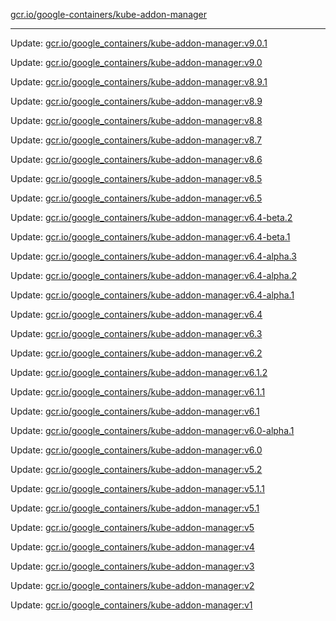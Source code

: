 [gcr.io/google-containers/kube-addon-manager](https://hub.docker.com/r/cruse/kube-addon-manager/tags/) 

----
Update: [gcr.io/google_containers/kube-addon-manager:v9.0.1](https://hub.docker.com/r/cruse/kube-addon-manager/tags/)

Update: [gcr.io/google_containers/kube-addon-manager:v9.0](https://hub.docker.com/r/cruse/kube-addon-manager/tags/)

Update: [gcr.io/google_containers/kube-addon-manager:v8.9.1](https://hub.docker.com/r/cruse/kube-addon-manager/tags/)

Update: [gcr.io/google_containers/kube-addon-manager:v8.9](https://hub.docker.com/r/cruse/kube-addon-manager/tags/)

Update: [gcr.io/google_containers/kube-addon-manager:v8.8](https://hub.docker.com/r/cruse/kube-addon-manager/tags/)

Update: [gcr.io/google_containers/kube-addon-manager:v8.7](https://hub.docker.com/r/cruse/kube-addon-manager/tags/)

Update: [gcr.io/google_containers/kube-addon-manager:v8.6](https://hub.docker.com/r/cruse/kube-addon-manager/tags/)

Update: [gcr.io/google_containers/kube-addon-manager:v8.5](https://hub.docker.com/r/cruse/kube-addon-manager/tags/)

Update: [gcr.io/google_containers/kube-addon-manager:v6.5](https://hub.docker.com/r/cruse/kube-addon-manager/tags/)

Update: [gcr.io/google_containers/kube-addon-manager:v6.4-beta.2](https://hub.docker.com/r/cruse/kube-addon-manager/tags/)

Update: [gcr.io/google_containers/kube-addon-manager:v6.4-beta.1](https://hub.docker.com/r/cruse/kube-addon-manager/tags/)

Update: [gcr.io/google_containers/kube-addon-manager:v6.4-alpha.3](https://hub.docker.com/r/cruse/kube-addon-manager/tags/)

Update: [gcr.io/google_containers/kube-addon-manager:v6.4-alpha.2](https://hub.docker.com/r/cruse/kube-addon-manager/tags/)

Update: [gcr.io/google_containers/kube-addon-manager:v6.4-alpha.1](https://hub.docker.com/r/cruse/kube-addon-manager/tags/)

Update: [gcr.io/google_containers/kube-addon-manager:v6.4](https://hub.docker.com/r/cruse/kube-addon-manager/tags/)

Update: [gcr.io/google_containers/kube-addon-manager:v6.3](https://hub.docker.com/r/cruse/kube-addon-manager/tags/)

Update: [gcr.io/google_containers/kube-addon-manager:v6.2](https://hub.docker.com/r/cruse/kube-addon-manager/tags/)

Update: [gcr.io/google_containers/kube-addon-manager:v6.1.2](https://hub.docker.com/r/cruse/kube-addon-manager/tags/)

Update: [gcr.io/google_containers/kube-addon-manager:v6.1.1](https://hub.docker.com/r/cruse/kube-addon-manager/tags/)

Update: [gcr.io/google_containers/kube-addon-manager:v6.1](https://hub.docker.com/r/cruse/kube-addon-manager/tags/)

Update: [gcr.io/google_containers/kube-addon-manager:v6.0-alpha.1](https://hub.docker.com/r/cruse/kube-addon-manager/tags/)

Update: [gcr.io/google_containers/kube-addon-manager:v6.0](https://hub.docker.com/r/cruse/kube-addon-manager/tags/)

Update: [gcr.io/google_containers/kube-addon-manager:v5.2](https://hub.docker.com/r/cruse/kube-addon-manager/tags/)

Update: [gcr.io/google_containers/kube-addon-manager:v5.1.1](https://hub.docker.com/r/cruse/kube-addon-manager/tags/)

Update: [gcr.io/google_containers/kube-addon-manager:v5.1](https://hub.docker.com/r/cruse/kube-addon-manager/tags/)

Update: [gcr.io/google_containers/kube-addon-manager:v5](https://hub.docker.com/r/cruse/kube-addon-manager/tags/)

Update: [gcr.io/google_containers/kube-addon-manager:v4](https://hub.docker.com/r/cruse/kube-addon-manager/tags/)

Update: [gcr.io/google_containers/kube-addon-manager:v3](https://hub.docker.com/r/cruse/kube-addon-manager/tags/)

Update: [gcr.io/google_containers/kube-addon-manager:v2](https://hub.docker.com/r/cruse/kube-addon-manager/tags/)

Update: [gcr.io/google_containers/kube-addon-manager:v1](https://hub.docker.com/r/cruse/kube-addon-manager/tags/)

